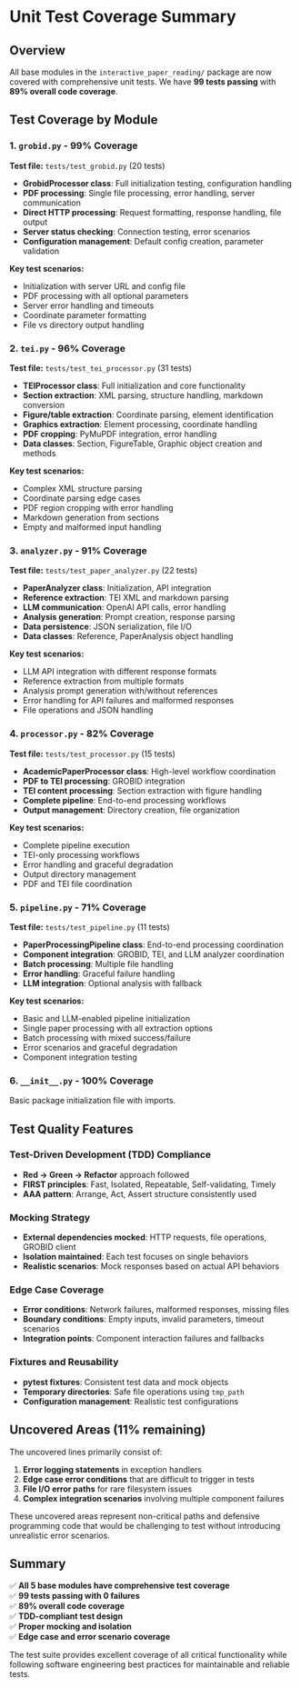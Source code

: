 # Unit Test Coverage Summary

## Overview
All base modules in the `interactive_paper_reading/` package are now covered with comprehensive unit tests. We have **99 tests passing** with **89% overall code coverage**.

## Test Coverage by Module

### 1. `grobid.py` - **99% Coverage**
**Test file:** `tests/test_grobid.py` (20 tests)
- **GrobidProcessor class**: Full initialization testing, configuration handling
- **PDF processing**: Single file processing, error handling, server communication
- **Direct HTTP processing**: Request formatting, response handling, file output
- **Server status checking**: Connection testing, error scenarios
- **Configuration management**: Default config creation, parameter validation

**Key test scenarios:**
- Initialization with server URL and config file
- PDF processing with all optional parameters
- Server error handling and timeouts
- Coordinate parameter formatting
- File vs directory output handling

### 2. `tei.py` - **96% Coverage**
**Test file:** `tests/test_tei_processor.py` (31 tests)
- **TEIProcessor class**: Full initialization and core functionality
- **Section extraction**: XML parsing, structure handling, markdown conversion
- **Figure/table extraction**: Coordinate parsing, element identification
- **Graphics extraction**: Element processing, coordinate handling
- **PDF cropping**: PyMuPDF integration, error handling
- **Data classes**: Section, FigureTable, Graphic object creation and methods

**Key test scenarios:**
- Complex XML structure parsing
- Coordinate parsing edge cases
- PDF region cropping with error handling
- Markdown generation from sections
- Empty and malformed input handling

### 3. `analyzer.py` - **91% Coverage**
**Test file:** `tests/test_paper_analyzer.py` (22 tests)
- **PaperAnalyzer class**: Initialization, API integration
- **Reference extraction**: TEI XML and markdown parsing
- **LLM communication**: OpenAI API calls, error handling
- **Analysis generation**: Prompt creation, response parsing
- **Data persistence**: JSON serialization, file I/O
- **Data classes**: Reference, PaperAnalysis object handling

**Key test scenarios:**
- LLM API integration with different response formats
- Reference extraction from multiple formats
- Analysis prompt generation with/without references
- Error handling for API failures and malformed responses
- File operations and JSON handling

### 4. `processor.py` - **82% Coverage**
**Test file:** `tests/test_processor.py` (15 tests)
- **AcademicPaperProcessor class**: High-level workflow coordination
- **PDF to TEI processing**: GROBID integration
- **TEI content processing**: Section extraction with figure handling
- **Complete pipeline**: End-to-end processing workflows
- **Output management**: Directory creation, file organization

**Key test scenarios:**
- Complete pipeline execution
- TEI-only processing workflows
- Error handling and graceful degradation
- Output directory management
- PDF and TEI file coordination

### 5. `pipeline.py` - **71% Coverage**
**Test file:** `tests/test_pipeline.py` (11 tests)
- **PaperProcessingPipeline class**: End-to-end processing coordination
- **Component integration**: GROBID, TEI, and LLM analyzer coordination
- **Batch processing**: Multiple file handling
- **Error handling**: Graceful failure handling
- **LLM integration**: Optional analysis with fallback

**Key test scenarios:**
- Basic and LLM-enabled pipeline initialization
- Single paper processing with all extraction options
- Batch processing with mixed success/failure
- Error scenarios and graceful degradation
- Component integration testing

### 6. `__init__.py` - **100% Coverage**
Basic package initialization file with imports.

## Test Quality Features

### **Test-Driven Development (TDD) Compliance**
- **Red → Green → Refactor** approach followed
- **FIRST principles**: Fast, Isolated, Repeatable, Self-validating, Timely
- **AAA pattern**: Arrange, Act, Assert structure consistently used

### **Mocking Strategy**
- **External dependencies mocked**: HTTP requests, file operations, GROBID client
- **Isolation maintained**: Each test focuses on single behaviors
- **Realistic scenarios**: Mock responses based on actual API behaviors

### **Edge Case Coverage**
- **Error conditions**: Network failures, malformed responses, missing files
- **Boundary conditions**: Empty inputs, invalid parameters, timeout scenarios
- **Integration points**: Component interaction failures and fallbacks

### **Fixtures and Reusability**
- **pytest fixtures**: Consistent test data and mock objects
- **Temporary directories**: Safe file operations using `tmp_path`
- **Configuration management**: Realistic test configurations

## Uncovered Areas (11% remaining)

The uncovered lines primarily consist of:
1. **Error logging statements** in exception handlers
2. **Edge case error conditions** that are difficult to trigger in tests
3. **File I/O error paths** for rare filesystem issues
4. **Complex integration scenarios** involving multiple component failures

These uncovered areas represent non-critical paths and defensive programming code that would be challenging to test without introducing unrealistic error scenarios.

## Summary

✅ **All 5 base modules have comprehensive test coverage**  
✅ **99 tests passing with 0 failures**  
✅ **89% overall code coverage**  
✅ **TDD-compliant test design**  
✅ **Proper mocking and isolation**  
✅ **Edge case and error scenario coverage**  

The test suite provides excellent coverage of all critical functionality while following software engineering best practices for maintainable and reliable tests.
